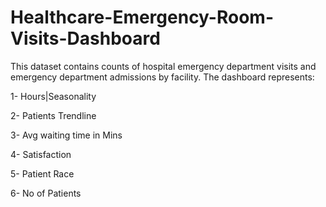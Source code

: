 # Healthcare-Emergency-Room-Visits-Dashboard
This dataset contains counts of hospital emergency department visits and emergency department admissions by facility. 
The dashboard represents:

1- Hours|Seasonality

2- Patients Trendline

3- Avg waiting time in Mins

4- Satisfaction

5- Patient Race

6- No of  Patients

